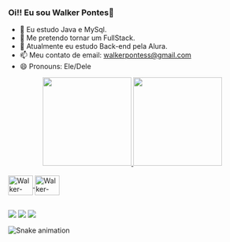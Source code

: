 ### Oi!! Eu sou Walker Pontes👋

- 🌱 Eu estudo Java e MySql.
- 👯 Me pretendo tornar um FullStack.
- 🏫 Atualmente eu estudo Back-end pela Alura.
- 📫 Meu contato de email: walkerpontess@gmail.com
- 😄 Pronouns: Ele/Dele

<div align="center">
  <a href="https://github.com/walkerpontes">
  <img height="180em" src="https://github-readme-stats.vercel.app/api?username=walkerpontes&show_icons=true&theme=dark&include_all_commits=true&count_private=true"/>
  <img height="180em" src="https://github-readme-stats.vercel.app/api/top-langs/?username=walkerpontes&layout=compact&langs_count=7&theme=dark"/>
</div>
  
 <div style="display: inline_block"><br>
  <img align="center" alt="Walker-Java" height="40" width="50" src="https://cdn.jsdelivr.net/gh/devicons/devicon/icons/java/java-original-wordmark.svg">
  <img align="center" alt="Walker-MySQL" height="40" width="50" src="https://cdn.jsdelivr.net/gh/devicons/devicon/icons/mysql/mysql-plain-wordmark.svg">
 </div>
  
 ##
  
  <div>
    <a href="https://www.instagram.com/walkeer.exe/" target="_blank"><img src="https://img.shields.io/badge/Instagram-E4405F?style=for-the-badge&logo=instagram&logoColor=white" target="_blank"></a>
    <a href="https://www.linkedin.com/in/walkerpontes/" target="_blank"><img src="https://img.shields.io/badge/LinkedIn-0077B5?style=for-the-badge&logo=linkedin&logoColor=white" target="_blank"></a>
    <a href="https://cursos.alura.com.br/user/walkerpontess" target="_blank"><img src="https://cursos.alura.com.br/assets/images/logos/logo-alura.svg" target="_blank"></a>
    
    
  </div>
  
  
  ![Snake animation](https://github.com/walkerpontes/walkerpontes/blob/output/github-contribution-grid-snake.svg)
  
  
  
  


